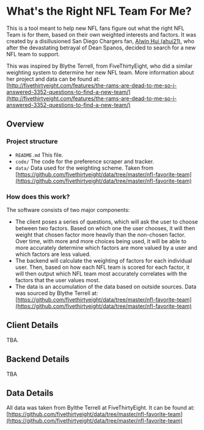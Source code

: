 What's the Right NFL Team For Me?
==================================

This is a tool meant to help new NFL fans figure out what the right NFL Team is
for them, based on their own weighted interests and factors. It was created by
a disillusioned San Diego Chargers fan,
[Alwin Hui (ahui21)](https://github.com/ahui21), who after the devastating
betrayal of Dean Spanos, decided to search for a new NFL team to support.

This was inspired by Blythe Terrell, from FiveThirtyEight, who did a similar
weighting system to determine her new NFL team. More information about her
project and data can be found at:
[http://fivethirtyeight.com/features/the-rams-are-dead-to-me-so-i-answered-3352-questions-to-find-a-new-team/](http://fivethirtyeight.com/features/the-rams-are-dead-to-me-so-i-answered-3352-questions-to-find-a-new-team/)


## Overview

### Project structure

- `README.md`
    This file.
- `code/`
    The code for the preference scraper and tracker.
- `data/`
    Data used for the weighting scheme. Taken from
    [https://github.com/fivethirtyeight/data/tree/master/nfl-favorite-team](https://github.com/fivethirtyeight/data/tree/master/nfl-favorite-team)


### How does this work?

The software consists of two major components:

- The client poses a series of questions, which will ask the user to choose
  between two factors. Based on which one the user chooses, it will then
  weight that chosen factor more heavily than the non-chosen factor. Over time,
  with more and more choices being used, it will be able to more accurately
  determine which factors are more valued by a user and which factors are
  less valued.
- The backend will calculate the weighting of factors for each individual user.
  Then, based on how each NFL team is scored for each factor, it will then
  output which NFL team most accurately correlates with the factors that the
  user values most.
- The data is an accumulation of the data based on outside sources. Data was
  sourced by Blythe Terrell at:
  [https://github.com/fivethirtyeight/data/tree/master/nfl-favorite-team](https://github.com/fivethirtyeight/data/tree/master/nfl-favorite-team)


## Client Details

TBA.


## Backend Details

TBA


## Data Details

All data was taken from Bylthe Terrell at FiveThirtyEight. It can be found at:
[https://github.com/fivethirtyeight/data/tree/master/nfl-favorite-team](https://github.com/fivethirtyeight/data/tree/master/nfl-favorite-team)
